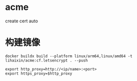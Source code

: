 # acme
create cert auto

# 构建镜像


```
docker buildx build --platform linux/arm64,linux/amd64 -t lihaixin/acme:cf.letsencrypt . --push
```

```
export http_proxy=http://<ip/name>:<port>
export https_proxy=$http_proxy
```
